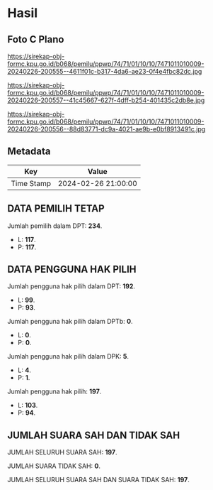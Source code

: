 # Hasil

## Foto C Plano

https://sirekap-obj-formc.kpu.go.id/b068/pemilu/ppwp/74/71/01/10/10/7471011010009-20240226-200555--4611f01c-b317-4da6-ae23-0f4e4fbc82dc.jpg

https://sirekap-obj-formc.kpu.go.id/b068/pemilu/ppwp/74/71/01/10/10/7471011010009-20240226-200557--41c45667-627f-4dff-b254-401435c2db8e.jpg

https://sirekap-obj-formc.kpu.go.id/b068/pemilu/ppwp/74/71/01/10/10/7471011010009-20240226-200556--88d83771-dc9a-4021-ae9b-e0bf8913491c.jpg


## Metadata

| Key        | Value               |
| ---------- | ------------------- |
| Time Stamp | 2024-02-26 21:00:00 |


## DATA PEMILIH TETAP

Jumlah pemilih dalam DPT: **234**.
 * L: **117**.
 * P: **117**.

## DATA PENGGUNA HAK PILIH

Jumlah pengguna hak pilih dalam DPT: **192**.
 * L: **99**.
 * P: **93**.

Jumlah pengguna hak pilih dalam DPTb: **0**.
 * L: **0**.
 * P: **0**.

Jumlah pengguna hak pilih dalam DPK: **5**.
 * L: **4**.
 * P: **1**.

Jumlah pengguna hak pilih: **197**.
 * L: **103**.
 * P: **94**.

## JUMLAH SUARA SAH DAN TIDAK SAH

JUMLAH SELURUH SUARA SAH: **197**.

JUMLAH SUARA TIDAK SAH: **0**.

JUMLAH SELURUH SUARA SAH DAN SUARA TIDAK SAH: **197**.


